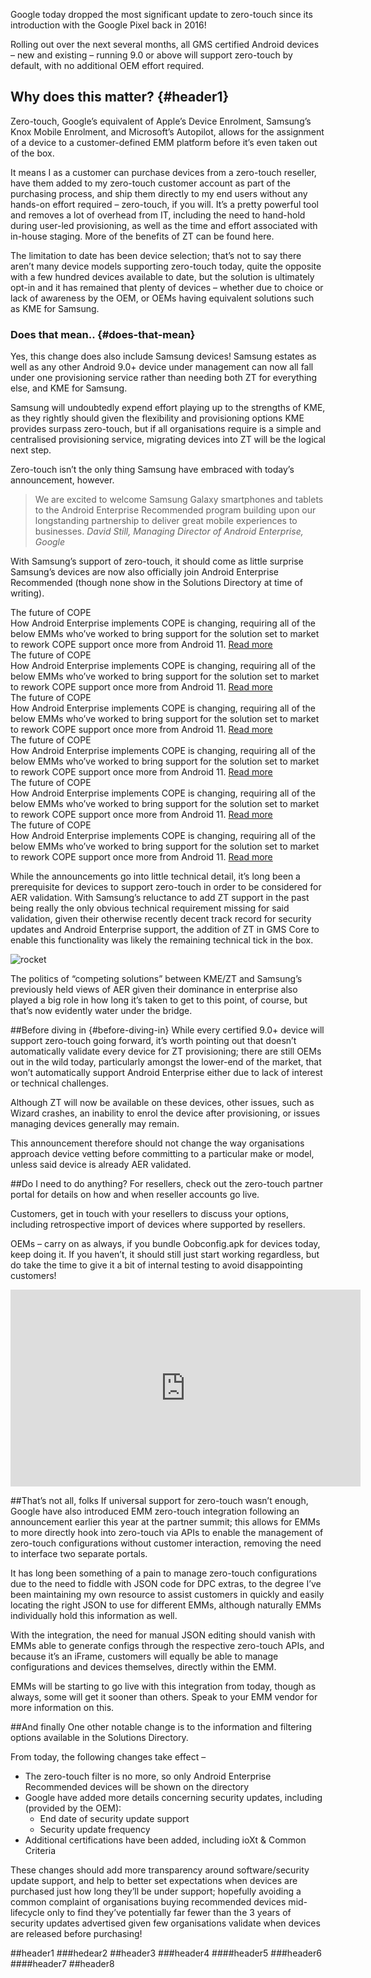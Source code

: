 Google today dropped the most significant update to zero-touch since its introduction with the Google Pixel back in 2016!

Rolling out over the next several months, all GMS certified Android devices – new and existing – running 9.0 or above will support zero-touch by default, with no additional OEM effort required.

## Why does this matter? {#header1}
Zero-touch, Google’s equivalent of Apple’s Device Enrolment, Samsung’s Knox Mobile Enrolment, and Microsoft’s Autopilot, allows for the assignment of a device to a customer-defined EMM platform before it’s even taken out of the box.

It means I as a customer can purchase devices from a zero-touch reseller, have them added to my zero-touch customer account as part of the purchasing process, and ship them directly to my end users without any hands-on effort required – zero-touch, if you will. It’s a pretty powerful tool and removes a lot of overhead from IT, including the need to hand-hold during user-led provisioning, as well as the time and effort associated with in-house staging. More of the benefits of ZT can be found here.

The limitation to date has been device selection; that’s not to say there aren’t many device models supporting zero-touch today, quite the opposite with a few hundred devices available to date, but the solution is ultimately opt-in and it has remained that plenty of devices – whether due to choice or lack of awareness by the OEM, or OEMs having equivalent solutions such as KME for Samsung.

### Does that mean.. {#does-that-mean}
Yes, this change does also include Samsung devices! Samsung estates as well as any other Android 9.0+ device under management can now all fall under one provisioning service rather than needing both ZT for everything else, and KME for Samsung.

Samsung will undoubtedly expend effort playing up to the strengths of KME, as they rightly should given the flexibility and provisioning options KME provides surpass zero-touch, but if all organisations require is a simple and centralised provisioning service, migrating devices into ZT will be the logical next step.

Zero-touch isn’t the only thing Samsung have embraced with today’s announcement, however.

> We are excited to welcome Samsung Galaxy smartphones and tablets to the Android Enterprise Recommended program building upon our longstanding partnership to deliver great mobile experiences to businesses.
> <cite> David Still, Managing Director of Android Enterprise, Google </cite>

With Samsung’s support of zero-touch, it should come as little surprise Samsung’s devices are now also officially join Android Enterprise Recommended (though none show in the Solutions Directory at time of writing).

<div class="callout callout-warning">
	<div class="callout-heading">The future of COPE</div>
	How Android Enterprise implements COPE is changing, requiring all of the below EMMs who’ve worked to bring support for the solution set to market to rework COPE support once more from Android 11.
	<a href="/2020/02/android-enterprise-in-11-google-reduces-visibility-and-control-with-cope-to-bolster-privacy/">Read more</a>
</div>

<div class="callout callout-danger">
	<div class="callout-heading">The future of COPE</div>
	How Android Enterprise implements COPE is changing, requiring all of the below EMMs who’ve worked to bring support for the solution set to market to rework COPE support once more from Android 11.
	<a href="/2020/02/android-enterprise-in-11-google-reduces-visibility-and-control-with-cope-to-bolster-privacy/">Read more</a>
</div>

<div class="callout callout-info">
	<div class="callout-heading">The future of COPE</div>
	How Android Enterprise implements COPE is changing, requiring all of the below EMMs who’ve worked to bring support for the solution set to market to rework COPE support once more from Android 11.
	<a href="/2020/02/android-enterprise-in-11-google-reduces-visibility-and-control-with-cope-to-bolster-privacy/">Read more</a>
</div>

<div class="callout callout-success">
	<div class="callout-heading">The future of COPE</div>
	How Android Enterprise implements COPE is changing, requiring all of the below EMMs who’ve worked to bring support for the solution set to market to rework COPE support once more from Android 11.
	<a href="/2020/02/android-enterprise-in-11-google-reduces-visibility-and-control-with-cope-to-bolster-privacy/">Read more</a>
</div>

<div class="callout callout-primary">
	<div class="callout-heading">The future of COPE</div>
	How Android Enterprise implements COPE is changing, requiring all of the below EMMs who’ve worked to bring support for the solution set to market to rework COPE support once more from Android 11.
	<a href="/2020/02/android-enterprise-in-11-google-reduces-visibility-and-control-with-cope-to-bolster-privacy/">Read more</a>
</div>

<div class="callout callout-dark">
	<div class="callout-heading">The future of COPE</div>
	How Android Enterprise implements COPE is changing, requiring all of the below EMMs who’ve worked to bring support for the solution set to market to rework COPE support once more from Android 11.
	<a href="/2020/02/android-enterprise-in-11-google-reduces-visibility-and-control-with-cope-to-bolster-privacy/">Read more</a>
</div>

While the announcements go into little technical detail, it’s long been a prerequisite for devices to support zero-touch in order to be considered for AER validation. With Samsung’s reluctance to add ZT support in the past being really the only obvious technical requirement missing for said validation, given their otherwise recently decent track record for security updates and Android Enterprise support, the addition of ZT in GMS Core to enable this functionality was likely the remaining technical tick in the box.

![rocket](https://media.timeout.com/images/105653190/image.jpg)

The politics of “competing solutions” between KME/ZT and Samsung’s previously held views of AER given their dominance in enterprise also played a big role in how long it’s taken to get to this point, of course, but that’s now evidently water under the bridge.

##Before diving in {#before-diving-in}
While every certified 9.0+ device will support zero-touch going forward, it’s worth pointing out that doesn’t automatically validate every device for ZT provisioning; there are still OEMs out in the wild today, particularly amongst the lower-end of the market, that won’t automatically support Android Enterprise either due to lack of interest or technical challenges.

Although ZT will now be available on these devices, other issues, such as Wizard crashes, an inability to enrol the device after provisioning, or issues managing devices generally may remain.

This announcement therefore should not change the way organisations approach device vetting before committing to a particular make or model, unless said device is already AER validated.

##Do I need to do anything?
For resellers, check out the zero-touch partner portal for details on how and when reseller accounts go live.

Customers, get in touch with your resellers to discuss your options, including retrospective import of devices where supported by resellers.

OEMs – carry on as always, if you bundle Oobconfig.apk for devices today, keep doing it. If you haven’t, it should still just start working regardless, but do take the time to give it a bit of internal testing to avoid disappointing customers!

<iframe width="560" height="315" src="https://www.youtube.com/embed/OP-Szl2nPEc" frameborder="0" allow="accelerometer; autoplay; clipboard-write; encrypted-media; gyroscope; picture-in-picture" allowfullscreen></iframe>

##That’s not all, folks
If universal support for zero-touch wasn’t enough, Google have also introduced EMM zero-touch integration following an announcement earlier this year at the partner summit; this allows for EMMs to more directly hook into zero-touch via APIs to enable the management of zero-touch configurations without customer interaction, removing the need to interface two separate portals.

It has long been something of a pain to manage zero-touch configurations due to the need to fiddle with JSON code for DPC extras, to the degree I’ve been maintaining my own resource to assist customers in quickly and easily locating the right JSON to use for different EMMs, although naturally EMMs individually hold this information as well.

With the integration, the need for manual JSON editing should vanish with EMMs able to generate configs through the respective zero-touch APIs, and because it’s an iFrame, customers will equally be able to manage configurations and devices themselves, directly within the EMM.

EMMs will be starting to go live with this integration from today, though as always, some will get it sooner than others. Speak to your EMM vendor for more information on this.

##And finally
One other notable change is to the information and filtering options available in the Solutions Directory.

From today, the following changes take effect –

* The zero-touch filter is no more, so only Android Enterprise Recommended devices will be shown on the directory
* Google have added more details concerning security updates, including (provided by the OEM):
  * End date of security update support
  * Security update frequency
* Additional certifications have been added, including ioXt & Common Criteria

These changes should add more transparency around software/security update support, and help to better set expectations when devices are purchased just how long they’ll be under support; hopefully avoiding a common complaint of organisations buying recommended devices mid-lifecycle only to find they’ve potentially far fewer than the 3 years of security updates advertised given few organisations validate when devices are released before purchasing!

##header1
###hedear2
##header3
###header4
####header5
###header6
####header7
##header8
